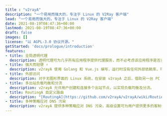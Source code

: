 ```yaml
---
title : "v2rayA"
description: "一个易用而强大的，专注于 Linux 的 V2Ray 客户端"
lead: "一个易用而强大的，专注于 Linux 的 V2Ray 客户端"
date: 2021-08-19T08:47:36+00:00
lastmod: 2021-08-19T08:47:36+00:00
draft: false
images: []
license: "以 AGPL-3.0 协议开源。"
getStarted: 'docs/prologue/introduction'
features: 
- title: 全局透明代理
  description: 透明代理可为几乎所有应用程序提供代理服务，而不必考虑该应用程序是否支持。v2rayA 支持一键开启透明代理，省去了繁琐的配置操作。
- title: 强大而轻便 ⚡️
  description: v2rayA 使用 Golang 和 Vue.js 编写，运行时没有任何外部依赖库，可运行于任何 Linux 系统，借助任意一款浏览器均可操作。
- title: 外部访问
  description: 对于无图形界面的 Linux 系统，在安装 v2rayA 之后，借助另一台 PC 或移动设备即可完成对其的操作。这对于远程服务器、路由器是及其方便的。
- title: 多出站负载均衡和分流
  description: v2rayA 允许用户创建和连接多个出站节点，以实现负载均衡及分流。
- title: RoutingA 自定义路由
  description: "[RoutingA](https://github.com/v2rayA/v2rayA/wiki/RoutingA) 是 v2rayA 专为 V2Ray 设计的一种路由语言，为分流提供强大而便捷的支持。"
- title: 多种策略应对 DNS 污染
  description: v2rayA 提供多种策略应对 DNS 污染，高级设置可为用户提供更多的客制化定义。
---
```

